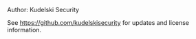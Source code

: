 Author: Kudelski Security

See https://github.com/kudelskisecurity for updates and license information. 